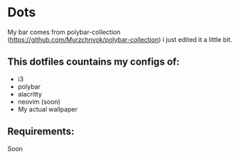 # Dots
My bar comes from polybar-collection (https://github.com/Murzchnvok/polybar-collection) i just edited it a little bit.
## This dotfiles countains my configs of:
+ i3
+ polybar
+ alacritty
+ neovim (soon)
+ My actual wallpaper
## Requirements:
Soon
